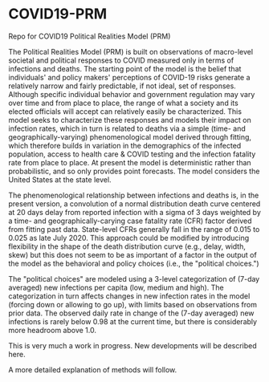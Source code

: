 # COVID19-PRM
Repo for COVID19 Political Realities Model (PRM)

The Political Realities Model (PRM) is built on observations of macro-level societal and political responses to COVID measured only in terms of infections and deaths. The starting point of the model is the belief that individuals' and policy makers' perceptions of COVID-19 risks generate a relatively narrow and fairly predictable, if not ideal, set of responses. Although specific individual behavior and government regulation may vary over time and from place to place, the range of what a society and its elected officials will accept can relatively easily be characterized. This model seeks to characterize these responses and models their impact on infection rates, which in turn is related to deaths via a simple (time- and geographically-varying) phenomenological model derived through fitting, which therefore builds in variation in the demographics of the infected population, access to health care & COVID testing and the infection fatality rate from place to place. At present the model is deterministic rather than probabilistic, and so only provides point forecasts. The model considers the United States at the state level.

The phenomenological relationship between infections and deaths is, in the present version, a convolution of a normal distribution death curve centered at 20 days delay from reported infection with a sigma of 3 days weighted by a time- and geographically-carying case fatality rate (CFR) factor derived from fitting past data. State-level CFRs generally fall in the range of 0.015 to 0.025 as late July 2020. This approach could be modified by introducing flexibility in the shape of the death distribution curve (e.g., delay, width, skew) but this does not seem to be as important of a factor in the output of the model as the behavioral and policy choices (i.e., the "political choices.")

The "political choices" are modeled using a 3-level categorization of (7-day averaged) new infections per capita (low, medium and high). The categorization in turn affects changes in new infection rates in the model (forcing down or allowing to go up), with limits based on observations from prior data. The observed daily rate in change of the (7-day averaged) new infections is rarely below 0.98 at the current time, but there is considerably more headroom above 1.0.

This is very much a work in progress. New developments will be described here. 

A more detailed explanation of methods will follow.
